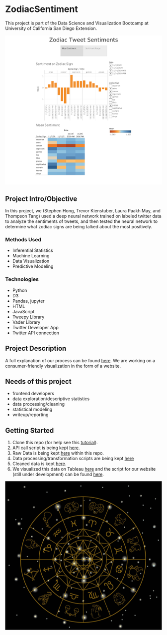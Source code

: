 # ZodiacSentiment
This project is part of the Data Science and Visualization Bootcamp at University of California San Diego Extension.

![Sample_Tableau_Viz](/Tableau_viz_sample.png)

## Project Intro/Objective
In this project, we (Stephen Hong, Trevor Kienstuber, Laura Paakh May, and Thompson Tang) used a deep neural network trained on labeled twitter data to analyze the sentiments of tweets, and then tested the neural network to determine what zodiac signs are being talked about the most positively.

### Methods Used
* Inferential Statistics
* Machine Learning
* Data Visualization
* Predictive Modeling

### Technologies
* Python
* D3
* Pandas, jupyter
* HTML
* JavaScript
* Tweepy Library
* Vader Library
* Twitter Developer App 
* Twitter API connection

## Project Description
A full explanation of our process can be found [here](https://docs.google.com/presentation/d/1zVfezRj8TqOOkhWpw9HpLHEi8G6hOk1j9EkWpHmgnS4/edit#slide=id.g96f205c486_0_68). We are working on a consumer-friendly visualization in the form of a website.

## Needs of this project

- frontend developers
- data exploration/descriptive statistics
- data processing/cleaning
- statistical modeling
- writeup/reporting

## Getting Started

1. Clone this repo (for help see this [tutorial](https://help.github.com/articles/cloning-a-repository/)).
2. API call script is being kept [here](https://github.com/Lpaakh/ZodiacSentiment/tree/main/API%20call%20code).
3. Raw Data is being kept [here](https://github.com/Lpaakh/ZodiacSentiment/tree/main/data/json_files) within this repo.   
4. Data processing/transformation scripts are being kept [here](https://github.com/Lpaakh/ZodiacSentiment/tree/main/data/cleaning_and_%20calculation)
5. Cleaned data is kept [here](https://github.com/Lpaakh/ZodiacSentiment/tree/main/data/cleaned_data).
7. We visualized this data on Tableau [here](https://public.tableau.com/profile/stephen.hong3109#!/vizhome/ZodiacTweetSentiments/Story1) and the script for our website (still under development) can be found [here](https://github.com/Lpaakh/ZodiacSentiment/tree/main/LPM%20site%20additions).

![zodiac_signs](/zodiac_signs.jpg)

